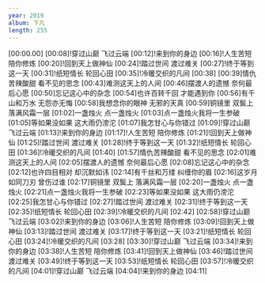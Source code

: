```yaml
---
year: 2019
album: 下凡
length: 255
---
```

[00:00.00]
[00:08]!穿过山巅 飞过云端
[00:12]!来到你的身边
[00:16]!人生苦短 陪你修炼
[00:20]!回到天上做神仙
[00:24]!踏过世间 渡过难关
[00:27]!终于等到这一天
[00:31]!纸短情长 轮回心田
[00:35]!冷暖交织的凡间
[00:38]
[00:39]情仇苦辣酸甜 看不见的思念
[00:43]难测这天上的人间
[00:46]摆渡人的遗憾 奈何最后心愿
[00:50]忘记这心中的杂念
[00:54]也许百转千回 才能遇到你
[00:56]有千山和万水 无怨亦无悔
[00:58]我想念你的眼神 无邪的天真
[00:59]铜镜里 双鬓上 落满风霜一层
[01:02]一盏烛火 点一盏烛火
[01:03]点一盏烛火我将一生参破
[01:05]等如果没如果 这大雨仍滂沱
[01:07]我怎甘心与你错过
[01:09]!穿过山巅 飞过云端
[01:13]!来到你的身边
[01:17]!人生苦短 陪你修炼
[01:21]!回到天上做神仙
[01:25]!踏过世间 渡过难关
[01:28]!终于等到这一天
[01:32]!纸短情长 轮回心田
[01:36]!冷暖交织的凡间
[01:40]
[01:57]情仇苦辣酸甜 看不见的思念
[02:01]难测这天上的人间
[02:05]摆渡人的遗憾 奈何最后心愿
[02:08]忘记这心中的杂念
[02:12]也许四目相对 却沉默如讳
[02:14]有千丝和万缕 纠缠你的眉
[02:16]这岁月如同刀刃 曾伤过谁
[02:17]铜镜里 双鬓上 落满风霜一层
[02:20]一盏烛火 点一盏烛火
[02:21]点一盏烛火我将一生参破
[02:23]等如果没如果 这大雨仍滂沱
[02:25]我怎甘心与你错过
[02:27]!踏过世间 渡过难关
[02:31]!终于等到这一天
[02:35]!纸短情长 轮回心田
[02:39]!冷暖交织的凡间
[02:42]
[02:58]!穿过山巅 飞过云端
[03:02]!来到你的身边
[03:06]!人生苦短 陪你修炼
[03:09]!回到天上做神仙
[03:13]!踏过世间 渡过难关
[03:17]!终于等到这一天
[03:21]!纸短情长 轮回心田
[03:24]!冷暖交织的凡间
[03:28]
[03:30]!穿过山巅 飞过云端
[03:34]!来到你的身边
[03:38]!人生苦短 陪你修炼
[03:41]!回到天上做神仙
[03:46]!踏过世间 渡过难关
[03:49]!终于等到这一天
[03:53]!纸短情长 轮回心田
[03:57]!冷暖交织的凡间
[04:01]!穿过山巅 飞过云端
[04:04]!来到你的身边
[04:11]
